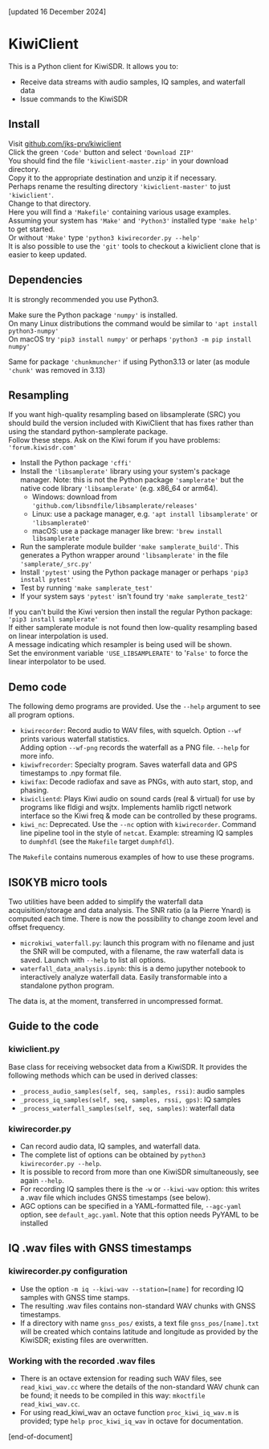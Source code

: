 [updated 16 December 2024]

# KiwiClient

This is a Python client for KiwiSDR. It allows you to:

* Receive data streams with audio samples, IQ samples, and waterfall data
* Issue commands to the KiwiSDR

## Install

Visit [github.com/jks-prv/kiwiclient](https://github.com/jks-prv/kiwiclient)  
Click the green `'Code'` button and select `'Download ZIP'`  
You should find the file `'kiwiclient-master.zip'` in your download directory.  
Copy it to the appropriate destination and unzip it if necessary.  
Perhaps rename the resulting directory `'kiwiclient-master'` to just `'kiwiclient'`.  
Change to that directory.  
Here you will find a `'Makefile'` containing various usage examples.  
Assuming your system has `'Make'` and `'Python3'` installed type `'make help'` to get started.  
Or without `'Make'` type `'python3 kiwirecorder.py --help'`  
It is also possible to use the `'git'` tools to checkout a kiwiclient clone that is easier to keep updated.  

## Dependencies

It is strongly recommended you use Python3.

Make sure the Python package `'numpy'` is installed.  
On many Linux distributions the command would be similar to `'apt install python3-numpy'`  
On macOS try `'pip3 install numpy'` or perhaps `'python3 -m pip install numpy'`

Same for package `'chunkmuncher'` if using Python3.13 or later (as module `'chunk'` was removed in 3.13)

## Resampling

If you want high-quality resampling based on libsamplerate (SRC) you should build the version
included with KiwiClient that has fixes rather than using the standard python-samplerate package.  
Follow these steps. Ask on the Kiwi forum if you have problems: `'forum.kiwisdr.com'`
* Install the Python package `'cffi'`
* Install the `'libsamplerate'` library using your system's package manager.
Note: this is not the Python package `'samplerate'` but the native code library `'libsamplerate'`
(e.g. x86\_64 or arm64).
    * Windows: download from `'github.com/libsndfile/libsamplerate/releases'`
    * Linux: use a package manager, e.g. `'apt install libsamplerate'` or `'libsamplerate0'`
    * macOS: use a package manager like brew: `'brew install libsamplerate'`
* Run the samplerate module builder `'make samplerate_build'`.
This generates a Python wrapper around `'libsamplerate'` in the file `'samplerate/_src.py'`
* Install `'pytest'` using the Python package manager or perhaps `'pip3 install pytest'`
* Test by running `'make samplerate_test'`
* If your system says `'pytest'` isn't found try `'make samplerate_test2'`

If you can't build the Kiwi version then install the regular Python package: `'pip3 install samplerate'`  
If either samplerate module is not found then low-quality resampling based on linear interpolation is used.  
A message indicating which resampler is being used will be shown.  
Set the environment variable `'USE_LIBSAMPLERATE'` to '`False'` to force the linear interpolator to be used.

## Demo code

The following demo programs are provided. Use the `--help` argument to see all program options.

* `kiwirecorder`: Record audio to WAV files, with squelch. Option `--wf` prints various waterfall statistics. <br> Adding option `--wf-png` records the waterfall as a PNG file. `--help` for more info.
* `kiwiwfrecorder`: Specialty program. Saves waterfall data and GPS timestamps to .npy format file.
* `kiwifax`: Decode radiofax and save as PNGs, with auto start, stop, and phasing.
* `kiwiclientd`: Plays Kiwi audio on sound cards (real & virtual) for use by programs like fldigi and wsjtx.
    Implements hamlib rigctl network interface so the Kiwi freq & mode can be controlled by these programs.
* `kiwi_nc`: Deprecated. Use the `--nc` option with `kiwirecorder`. Command line pipeline tool in the style of `netcat`.
Example: streaming IQ samples to `dumphfdl` (see the `Makefile` target `dumphfdl`).

The `Makefile` contains numerous examples of how to use these programs.

## IS0KYB micro tools

Two utilities have been added to simplify the waterfall data acquisition/storage and data analysis.
The SNR ratio (a la Pierre Ynard) is computed each time.
There is now the possibility to change zoom level and offset frequency.

* `microkiwi_waterfall.py`: launch this program with no filename and just the SNR will be computed, with a filename, the raw waterfall data is saved. Launch with `--help` to list all options.
* `waterfall_data_analysis.ipynb`: this is a demo jupyther notebook to interactively analyze waterfall data. Easily transformable into a standalone python program.

The data is, at the moment, transferred in uncompressed format.

## Guide to the code

### kiwiclient.py

Base class for receiving websocket data from a KiwiSDR.
It provides the following methods which can be used in derived classes:

* `_process_audio_samples(self, seq, samples, rssi)`: audio samples
* `_process_iq_samples(self, seq, samples, rssi, gps)`: IQ samples
* `_process_waterfall_samples(self, seq, samples)`: waterfall data

### kiwirecorder.py
* Can record audio data, IQ samples, and waterfall data.
* The complete list of options can be obtained by `python3 kiwirecorder.py --help`.
* It is possible to record from more than one KiwiSDR simultaneously, see again `--help`.
* For recording IQ samples there is the `-w` or `--kiwi-wav` option: this writes a .wav file which includes GNSS timestamps (see below).
* AGC options can be specified in a YAML-formatted file, `--agc-yaml` option, see `default_agc.yaml`. Note that this option needs PyYAML to be installed

## IQ .wav files with GNSS timestamps
### kiwirecorder.py configuration
* Use the option `-m iq --kiwi-wav --station=[name]` for recording IQ samples with GNSS time stamps.
* The resulting .wav files contains non-standard WAV chunks with GNSS timestamps.
* If a directory with name `gnss_pos/` exists, a text file `gnss_pos/[name].txt` will be created which contains latitude and longitude as provided by the KiwiSDR; existing files are overwritten.

### Working with the recorded .wav files
* There is an octave extension for reading such WAV files, see `read_kiwi_wav.cc` where the details of the non-standard WAV chunk can be found; it needs to be compiled in this way: `mkoctfile read_kiwi_wav.cc`.
* For using read_kiwi_wav an octave function `proc_kiwi_iq_wav.m` is provided; type `help proc_kiwi_iq_wav` in octave for documentation.

[end-of-document]
